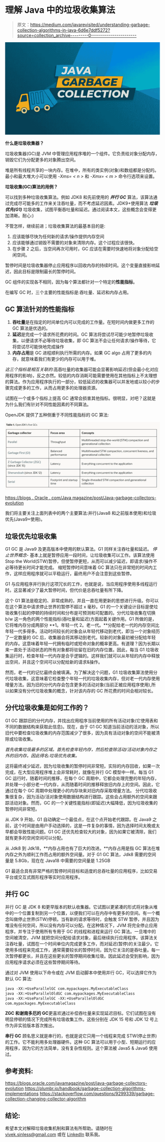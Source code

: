 # 理解 Java 中的垃圾收集算法

> 原文：<https://medium.com/javarevisited/understanding-garbage-collection-algorithms-in-java-6d6e7ddf5272?source=collection_archive---------0----------------------->

![](img/8febd3e9f6441877b1ce19b8323673bb.png)

**什么是垃圾收集器？**

垃圾收集器(GC)是 JVM 中管理应用程序堆的一个组件。它负责给对象分配内存，销毁它们为分配更多的对象腾出空间。

堆是所有线程共享的一块内存。在堆中，所有的类实例(对象)和数组都是分配的。最小和最大堆大小可以使用 *-Xms= < n >* 和 *-Xmx= < m >* 命令行选项来设置。

**垃圾收集(GC)算法的用例？**

可以找到多种垃圾收集算法。例如 JDK8 和先前使用的 ***并行 GC*** 算法，该算法通过完成尽可能多的工作来关注吞吐量，而不考虑延迟因素。JDK9+使用算法 ***垃圾优先(G1)*** 垃圾收集，试图平衡吞吐量和延迟。通过阅读本文，这些概念会变得更加清晰。耐心:)

不管怎样，继续前进；垃圾收集算法的最基本目的是:

1.  应该能够尽快为任何新的请求/操作提供内存空间
2.  应该能够通过销毁不需要的对象来清除内存。这个过程应该很快。
3.  在步骤 2 之后，当空间再次可用时，GC 应该在需要时快速地将对象分配给空闲空间。

暂停时间是垃圾收集器停止应用程序以回收内存的持续时间。这个变量直接影响延迟，因此目标是限制最长的暂停时间。

GC 组件的实现各不相同，因为每个算法都针对一个特定的**性能指标**。

在编写 GC 时，三个主要的性能指标是:吞吐量、延迟和内存占用。

## GC 算法针对的性能指标

1.  **吞吐量**是在指定的时间单位内可以完成的工作量。在短时间内做更多工作的 GC 算法是优选的。
2.  **延迟**是完成一个请求所花费的时间。GC 算法将尝试尽可能少地暂停垃圾收集，以便请求不必等待垃圾收集，即 GC 算法不会让任何请求/操作等待，它将尝试尽可能快地完成操作
3.  **内存占用**是 GC 进程顺利执行所需的内存。如果 GC algo 占用了更多的内存，就意味着我们有更少的内存可以用于堆。

*这三个指标是相互关联的*:高吞吐量的收集器可能会显著影响延迟(但会最小化对应用程序的影响)，反之亦然。较低的内存消耗可能需要使用在其他指标上不太理想的算法。作为应用程序执行的一部分，较低延迟的收集器可以并发地或以较小的步骤完成更多的工作，从而占用更多的处理器资源。

试图在一个或多个指标上提高 GC 通常会损害其他指标。很明显，对吧？这就是为什么我们有针对不同性能因素的不同算法。

OpenJDK 提供了五种侧重于不同性能指标的 GC 算法:

![](img/d3bb6eb9b9fc0fd0a484bb978ce85caa.png)

[https://blogs . Oracle . com/Java magazine/post/Java-garbage-collectors-evolution](https://blogs.oracle.com/javamagazine/post/java-garbage-collectors-evolution)

我们将主要关注上面列表中的两个主要算法:并行(Java8 和之前版本使用)和垃圾优先(Java9+使用)。

## 垃圾优先垃圾收集

G1 GC 是 Java9 及更高版本中使用的默认算法。G1 同样关注吞吐量和延迟。
*停止世界概念-* 基本上就是暂停应用一段时间，让垃圾收集可以工作。该算法使用 Stop the World(STW)暂停，但使暂停更短，从而可以减少延迟，即请求/操作不必等待更长时间才能完成。
缩短暂停时间意味着 GC 算法只在非常短的时间内工作，这样应用程序就可以平稳运行，最终用户不会注意到这些暂停。

G1 与应用程序并行执行这项冗长的工作，也就是说，当应用程序使用多线程运行时。这显著减少了最大暂停时间，但代价是总吞吐量有所下降。

这个 G1 算法是稳定的、非常成熟的，并且一直在用更新的思想进行升级。你可以在这个算法中请求停止世界的暂停不超过 x 毫秒。G1 的一个关键设计目标是使垃圾收集引起的停顿的持续时间和分布是可预测和可配置的。分代垃圾收集在切换 b/w 这一角色的两个性能指标(吞吐量和延迟)方面起着关键作用。G1 所做的是，它将堆内存分成两部分 **1。年轻一代 2。老一代。**分配给老一代的内存空间比年轻一代多得多。活动时间较长的对象会从年轻代移动到老代，即当一个对象经历了一定数量的 GC 后，收集器会将其移动到老代。较新的对象最初被分配给年轻的内存。这意味着年轻一代拥有临时或短命对象的概率更高。有道理？因为长期以来一直处于活动状态的所有对象都将驻留在旧的内存位置。因此，每当 G1 垃圾收集运行时，检查年轻一代内存是合乎逻辑的。这样我们就可以从年轻的内存中释放出空间，并且这个空间可以分配给新的请求&操作。

然而，老一代的记忆最终会被填满。为了解决这个问题，G1 垃圾收集算法使用分代垃圾收集，这意味着它检查整个年轻一代的垃圾收集内存，但对老一代内存使用增量方法。因为旧的分代内存会包含更多的活动对象(当前正被应用程序使用),所以如果没有分代垃圾收集的概念，针对该内存的 GC 所花费的时间会相对较长。

## 分代垃圾收集是如何工作的？

G1 GC 跟踪旧的分代内存，并找出应用程序当前使用的所有活动对象(它使用表和不同的数据结构来获取此信息)。现在，由于 G1 GC 知道当前活动的活对象，所以旧代中要检查垃圾收集的内存范围减少了很多，因为具有活动对象的空间不能被清除或垃圾收集。

*首先收集垃圾最多的区域。首先检查年轻内存，然后检查除活动/活动对象内存之外的旧内存。因此得名:垃圾优先收集。*

这将最终减少延迟，因为垃圾收集的暂停时间非常短。实际的内存回收，如果一次完成，在大型应用程序堆上会非常耗时，就像在并行 GC 模型中一样。每当 G1 GC 运行时，随着时间的推移，在每个 GC 周期中，它都会处理完整的年轻内存，并处理一小部分老一代内存，从而随着时间的推移释放旧内存上的空间。因此，它通过在每个 GC 周期中处理更小的内存块来对旧内存采取增量方法。
分代垃圾收集很复杂，因为活动/活对象使用数据结构进行跟踪。这些会占用额外的空间来跟踪活动对象。然而，GC 的一个关键性能指标(即延迟)大幅降低，因为垃圾收集的暂停时间非常短。

从 JDK 9 开始，G1 自动确定一个最佳点，在这个点开始老代跟踪。在 Java9 之前，这个时间是由用户手动选择的，这是一件复杂的事情，因为选择时间太晚或太早都会导致性能问题。G1 GC 还优先检查较大的对象，因为如果它被清除，我们就有更多的空闲空间可以分配。

从 Jdk8 到 Jdk18，**内存占用也有了巨大的改进。**内存占用是指 GC 算法在堆内存之外为顺利工作而占用的额外空间量。对于 G1 GC 算法，Jdk8 需要的空间量是 5.8Gb，现在在 Java18 中需要的空间量是 1.25GB

G1 最适合具有非常严格的暂停时间目标和适度的总吞吐量的应用程序，比如交易平台或交互式图形程序等实时应用程序。

## 并行 GC

并行 GC 是 JDK 8 和更早版本的默认收集器。它试图以更紧凑的形式将对象从堆中的一个位置复制到另一个位置，以便我们可以在内存中有更多的空间。有一个概念叫做停止世界(STW)停顿。当有新的请求等待时，会触发 STW 暂停，并且因为堆没有任何空间，所以没有内存可以分配。在这种情况下，JVM 将完全停止应用程序，并专注于使用所有专用于 GC 的线程和进程来运行 GC 算法。一旦堆中的空间被清空，JVM 就把空间分配给请求对象，最后继续执行应用程序。该算法关注吞吐量，试图在一个时间单位内完成更多工作，而对延迟(暂停)的关注最少。它使用多线程来完成工作，通常需要较长的暂停时间，因为它关注的是吞吐量。每一次暂停都更长，并且在这些更长的暂停期间收集垃圾。因此延迟会受到影响，因为应用程序请求必须在这些暂停期间等待。

通过对 JVM 使用以下命令或在 JVM 启动脚本中使用并行 GC，可以选择它作为默认 GC 算法:

```
java -XX:+UseParallelGC com.mypackages.MyExecutableClass
java -XX:+UseParallelOldGC com.mypackages.MyExecutableClass
java -XX:+UseParallelGC -XX:+UseParallelOldGC com.mypackages.MyExecutableClass
```

**ZGC 和谢南多厄的 GC**更喜欢通过补偿吞吐量来实现延迟目标。它们试图在没有明显停顿的情况下完成所有垃圾收集工作。这些分别在 JDK 15 号和 JDK 12 号上作为非实验版本首次推出。

**串行 GC** 顾名思义就是串行的，也就是说它只用一个线程来完成 STW(停止世界)的工作。它不能利用多处理器硬件。这种 GC 算法可以用于小型、短期运行的应用程序，因为它的方法简单，没有复杂性规则。这个算法被 Java5 & Java6 使用过。

## 参考资料:

<https://blogs.oracle.com/javamagazine/post/java-garbage-collectors-evolution>  <https://plumbr.io/handbook/garbage-collection-algorithms-implementations>  <https://stackoverflow.com/questions/9299339/garbage-collection-changing-collector-algorithm>  

## 结论:

希望本文对解释垃圾收集机制和算法有所帮助。请随时在 vivek.sinless@gmail.com 或在 [LinkedIn](https://www.linkedin.com/in/vivek-singh-a109b511a/) 联系我。